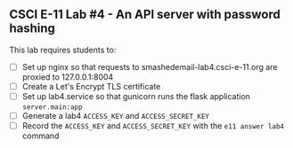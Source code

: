CSCI E-11 Lab #4 - An API server with password hashing
------------------------------------------------------

This lab requires students to:

- [ ] Set up nginx so that requests to smashedemail-lab4.csci-e-11.org are proxied to 127.0.0.1:8004
- [ ] Create a Let's Encrypt TLS certificate
- [ ] Set up lab4.service so that gunicorn runs the flask application `server.main:app`
- [ ] Generate a lab4 `ACCESS_KEY` and `ACCESS_SECRET_KEY`
- [ ] Record the `ACCESS_KEY` and `ACCESS_SECRET_KEY` with the `e11 answer lab4` command
